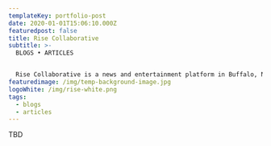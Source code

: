 ```yaml
---
templateKey: portfolio-post
date: 2020-01-01T15:06:10.000Z
featuredpost: false
title: Rise Collaborative
subtitle: >-
  BLOGS • ARTICLES


  Rise Collaborative is a news and entertainment platform in Buffalo, New York. The website features stories about every day people from artists to small business owners, community leaders, and people on the street.
featuredimage: /img/temp-background-image.jpg
logoWhite: /img/rise-white.png
tags:
  - blogs
  - articles
---
```

TBD